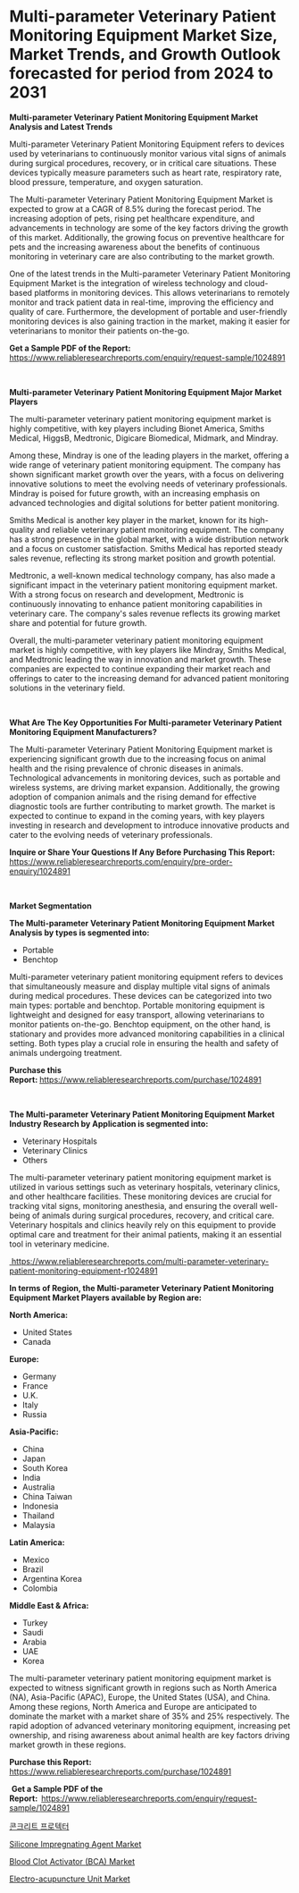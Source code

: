 <p><h1>Multi-parameter Veterinary Patient Monitoring Equipment Market Size, Market Trends, and Growth Outlook forecasted for period from 2024 to 2031</h1></p><p><strong>Multi-parameter Veterinary Patient Monitoring Equipment Market Analysis and Latest Trends</strong></p>
<p><p>Multi-parameter Veterinary Patient Monitoring Equipment refers to devices used by veterinarians to continuously monitor various vital signs of animals during surgical procedures, recovery, or in critical care situations. These devices typically measure parameters such as heart rate, respiratory rate, blood pressure, temperature, and oxygen saturation.</p><p>The Multi-parameter Veterinary Patient Monitoring Equipment Market is expected to grow at a CAGR of 8.5% during the forecast period. The increasing adoption of pets, rising pet healthcare expenditure, and advancements in technology are some of the key factors driving the growth of this market. Additionally, the growing focus on preventive healthcare for pets and the increasing awareness about the benefits of continuous monitoring in veterinary care are also contributing to the market growth.</p><p>One of the latest trends in the Multi-parameter Veterinary Patient Monitoring Equipment Market is the integration of wireless technology and cloud-based platforms in monitoring devices. This allows veterinarians to remotely monitor and track patient data in real-time, improving the efficiency and quality of care. Furthermore, the development of portable and user-friendly monitoring devices is also gaining traction in the market, making it easier for veterinarians to monitor their patients on-the-go.</p></p>
<p><strong>Get a Sample PDF of the Report:&nbsp;</strong> <a href="https://www.reliableresearchreports.com/enquiry/request-sample/1024891">https://www.reliableresearchreports.com/enquiry/request-sample/1024891</a></p>
<p>&nbsp;</p>
<p><strong>Multi-parameter Veterinary Patient Monitoring Equipment Major Market Players</strong></p>
<p><p>The multi-parameter veterinary patient monitoring equipment market is highly competitive, with key players including Bionet America, Smiths Medical, HiggsB, Medtronic, Digicare Biomedical, Midmark, and Mindray. </p><p>Among these, Mindray is one of the leading players in the market, offering a wide range of veterinary patient monitoring equipment. The company has shown significant market growth over the years, with a focus on delivering innovative solutions to meet the evolving needs of veterinary professionals. Mindray is poised for future growth, with an increasing emphasis on advanced technologies and digital solutions for better patient monitoring.</p><p>Smiths Medical is another key player in the market, known for its high-quality and reliable veterinary patient monitoring equipment. The company has a strong presence in the global market, with a wide distribution network and a focus on customer satisfaction. Smiths Medical has reported steady sales revenue, reflecting its strong market position and growth potential.</p><p>Medtronic, a well-known medical technology company, has also made a significant impact in the veterinary patient monitoring equipment market. With a strong focus on research and development, Medtronic is continuously innovating to enhance patient monitoring capabilities in veterinary care. The company's sales revenue reflects its growing market share and potential for future growth.</p><p>Overall, the multi-parameter veterinary patient monitoring equipment market is highly competitive, with key players like Mindray, Smiths Medical, and Medtronic leading the way in innovation and market growth. These companies are expected to continue expanding their market reach and offerings to cater to the increasing demand for advanced patient monitoring solutions in the veterinary field.</p></p>
<p>&nbsp;</p>
<p><strong>What Are The Key Opportunities For Multi-parameter Veterinary Patient Monitoring Equipment Manufacturers?</strong></p>
<p><p>The Multi-parameter Veterinary Patient Monitoring Equipment market is experiencing significant growth due to the increasing focus on animal health and the rising prevalence of chronic diseases in animals. Technological advancements in monitoring devices, such as portable and wireless systems, are driving market expansion. Additionally, the growing adoption of companion animals and the rising demand for effective diagnostic tools are further contributing to market growth. The market is expected to continue to expand in the coming years, with key players investing in research and development to introduce innovative products and cater to the evolving needs of veterinary professionals.</p></p>
<p><strong>Inquire or Share Your Questions If Any Before Purchasing This Report:</strong> <a href="https://www.reliableresearchreports.com/enquiry/pre-order-enquiry/1024891">https://www.reliableresearchreports.com/enquiry/pre-order-enquiry/1024891</a></p>
<p>&nbsp;</p>
<p><strong>Market Segmentation</strong></p>
<p><strong>The Multi-parameter Veterinary Patient Monitoring Equipment Market Analysis by types is segmented into:</strong></p>
<p><ul><li>Portable</li><li>Benchtop</li></ul></p>
<p><p>Multi-parameter veterinary patient monitoring equipment refers to devices that simultaneously measure and display multiple vital signs of animals during medical procedures. These devices can be categorized into two main types: portable and benchtop. Portable monitoring equipment is lightweight and designed for easy transport, allowing veterinarians to monitor patients on-the-go. Benchtop equipment, on the other hand, is stationary and provides more advanced monitoring capabilities in a clinical setting. Both types play a crucial role in ensuring the health and safety of animals undergoing treatment.</p></p>
<p><strong>Purchase this Report:&nbsp;</strong><a href="https://www.reliableresearchreports.com/purchase/1024891">https://www.reliableresearchreports.com/purchase/1024891</a></p>
<p>&nbsp;</p>
<p><strong>The Multi-parameter Veterinary Patient Monitoring Equipment Market Industry Research by Application is segmented into:</strong></p>
<p><ul><li>Veterinary Hospitals</li><li>Veterinary Clinics</li><li>Others</li></ul></p>
<p><p>The multi-parameter veterinary patient monitoring equipment market is utilized in various settings such as veterinary hospitals, veterinary clinics, and other healthcare facilities. These monitoring devices are crucial for tracking vital signs, monitoring anesthesia, and ensuring the overall well-being of animals during surgical procedures, recovery, and critical care. Veterinary hospitals and clinics heavily rely on this equipment to provide optimal care and treatment for their animal patients, making it an essential tool in veterinary medicine.</p></p>
<p><a href="https://www.reliableresearchreports.com/multi-parameter-veterinary-patient-monitoring-equipment-r1024891">&nbsp;https://www.reliableresearchreports.com/multi-parameter-veterinary-patient-monitoring-equipment-r1024891</a></p>
<p><strong>In terms of Region, the Multi-parameter Veterinary Patient Monitoring Equipment Market Players available by Region are:</strong></p>
<p>
    <p> <strong> North America: </strong>
        <ul>
            <li>United States</li>
            <li>Canada</li>
        </ul>
        </p> 
    <p> <strong> Europe: </strong>
        <ul>
            <li>Germany</li>
            <li>France</li>
            <li>U.K.</li>
            <li>Italy</li>
            <li>Russia</li>
        </ul>
        </p> 
    <p> <strong> Asia-Pacific: </strong>
        <ul>
            <li>China</li>
            <li>Japan</li>
            <li>South Korea</li>
            <li>India</li>
            <li>Australia</li>
            <li>China Taiwan</li>
            <li>Indonesia</li>
            <li>Thailand</li>
            <li>Malaysia</li>
        </ul>
        </p> 
    <p> <strong> Latin America: </strong>
        <ul>
            <li>Mexico</li>
            <li>Brazil</li>
            <li>Argentina Korea</li>
            <li>Colombia</li>
        </ul>
        </p> 
    <p> <strong> Middle East & Africa: </strong>
        <ul>
            <li>Turkey</li>
            <li>Saudi</li>
            <li>Arabia</li>
            <li>UAE</li>
            <li>Korea</li>
        </ul>
    </p>
    </p>
<p><p>The multi-parameter veterinary patient monitoring equipment market is expected to witness significant growth in regions such as North America (NA), Asia-Pacific (APAC), Europe, the United States (USA), and China. Among these regions, North America and Europe are anticipated to dominate the market with a market share of 35% and 25% respectively. The rapid adoption of advanced veterinary monitoring equipment, increasing pet ownership, and rising awareness about animal health are key factors driving market growth in these regions.</p></p>
<p><strong>Purchase this Report: </strong><a href="https://www.reliableresearchreports.com/purchase/1024891">https://www.reliableresearchreports.com/purchase/1024891</a></p>
<p>&nbsp;<strong>Get a Sample PDF of the Report:&nbsp;&nbsp;</strong><a href="https://www.reliableresearchreports.com/enquiry/request-sample/1024891">https://www.reliableresearchreports.com/enquiry/request-sample/1024891</a></p>
<p><strong></strong></p>
<p><p><a href="https://github.com/chupp85/Market-Research-Report-List-1/blob/main/145393246399.md">콘크리트 프로텍터</a></p><p><a href="https://issuu.com/reportprime-2/docs/silicone-impregnating-agent-market-size-2030.pptx">Silicone Impregnating Agent Market</a></p><p><a href="https://github.com/kosella/Market-Research-Report-List-3/blob/main/blood-clot-activator-bca-market.md">Blood Clot Activator (BCA) Market</a></p><p><a href="https://github.com/kufem1/Market-Research-Report-List-2/blob/main/electro-acupuncture-unit-market.md">Electro-acupuncture Unit Market</a></p></p>